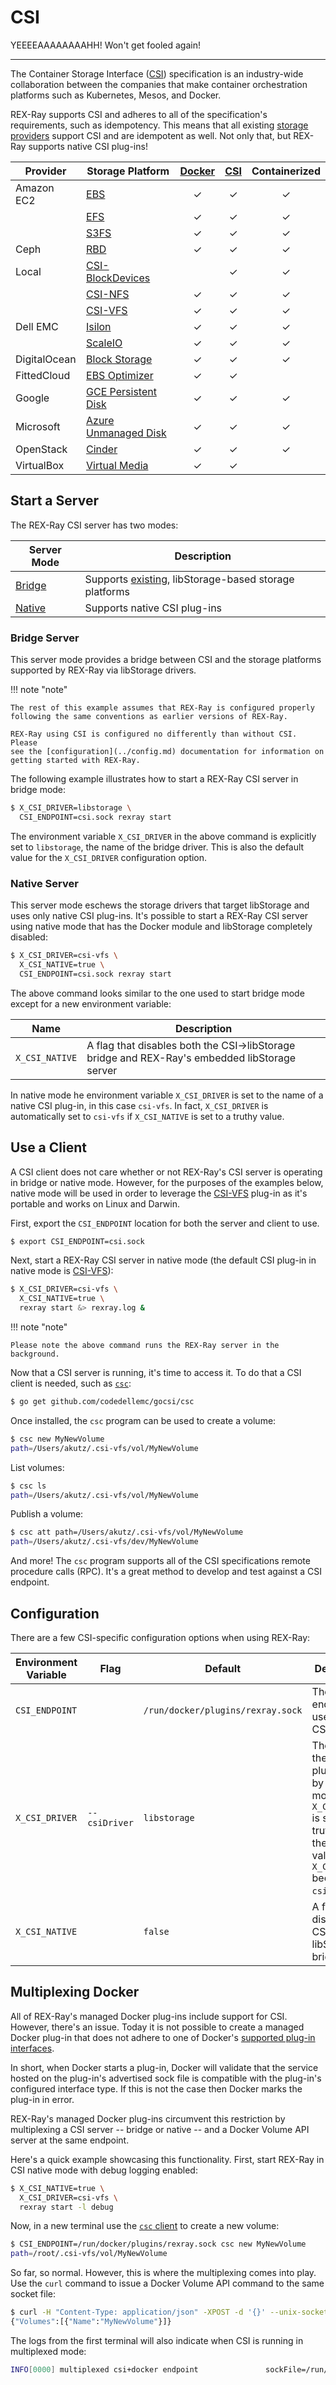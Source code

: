 # CSI

YEEEEAAAAAAAAHH! Won't get fooled again!

---

The Container Storage Interface ([CSI](https://github.com/container-storage-interface/spec))
specification is an industry-wide collaboration between the companies that
make container orchestration platforms such as Kubernetes, Mesos, and
Docker.

REX-Ray supports CSI and adheres to all of the specification's requirements,
such as idempotency. This means that all existing
[storage providers](../storage-providers.md) support CSI and are
idempotent as well. Not only that, but REX-Ray supports native CSI plug-ins!

| Provider              | Storage Platform  | <center>[Docker](https://docs.docker.com/engine/extend/plugins_volume/)</center> | <center>[CSI](https://github.com/container-storage-interface/spec)</center> | <center>Containerized</center> |
|-----------------------|----------------------|:---:|:---:|:---:|
| Amazon EC2 | [EBS](../storage-providers/aws.md#aws-ebs) | ✓ | ✓ | ✓  |
| | [EFS](../storage-providers/aws.md#aws-efs) | ✓ | ✓ | ✓ |
| | [S3FS](../storage-providers/aws.md#aws-s3fs) | ✓ | ✓ | ✓ |
| Ceph | [RBD](../storage-providers/ceph.md#ceph-rbd) | ✓ | ✓ | ✓ |
| Local | [CSI-BlockDevices](https://github.com/codedellemc/csi-blockdevices) | | ✓ | ✓ |
| | [CSI-NFS](https://github.com/codedellemc/csi-nfs) | ✓ | ✓ | ✓ |
| | [CSI-VFS](https://github.com/codedellemc/csi-vfs) | ✓ | ✓ | ✓ |
| Dell EMC | [Isilon](../storage-providers/dellemc.md#dell-emc-isilon) | ✓ | ✓ | ✓ |
| | [ScaleIO](../storage-providers/dellemc.md#dell-emc-scaleio) | ✓ | ✓ | ✓ |
| DigitalOcean | [Block Storage](../storage-providers/digitalocean.md#do-block-storage) | ✓ | ✓ | ✓ |
| FittedCloud | [EBS Optimizer](../storage-providers/fittedcloud.md/#ebs-optimizer) | ✓ | ✓ | |
| Google | [GCE Persistent Disk](../storage-providers/google.md#gce-persistent-disk) | ✓ | ✓ | ✓ |
| Microsoft | [Azure Unmanaged Disk](../storage-providers/microsoft.md#azure-ud) | ✓ | ✓ | ✓ |
| OpenStack | [Cinder](../storage-providers/openstack.md#cinder) | ✓ | ✓ | ✓ |
| VirtualBox | [Virtual Media](../storage-providers/virtualbox.md#virtualbox) | ✓ | ✓ | |

## Start a Server
The REX-Ray CSI server has two modes:

| Server Mode | Description |
|-------------|-------------|
| [Bridge](#bridge-server) | Supports [existing](../storage-providers.md), libStorage-based storage platforms |
| [Native](#native-server) | Supports native CSI plug-ins |

### Bridge Server
This server mode provides a bridge between CSI and the storage platforms supported
by REX-Ray via libStorage drivers.

!!! note "note"

    The rest of this example assumes that REX-Ray is configured properly
    following the same conventions as earlier versions of REX-Ray.

    REX-Ray using CSI is configured no differently than without CSI. Please
    see the [configuration](../config.md) documentation for information on
    getting started with REX-Ray.

The following example illustrates how to start a REX-Ray CSI server in
bridge mode:

```bash
$ X_CSI_DRIVER=libstorage \
  CSI_ENDPOINT=csi.sock rexray start
```

The environment variable `X_CSI_DRIVER` in the above command is
explicitly set to `libstorage`, the name of the bridge driver. This
is also the default value for the `X_CSI_DRIVER` configuration option.

### Native Server
This server mode eschews the storage drivers that target libStorage
and uses only native CSI plug-ins. It's possible to start a REX-Ray
CSI server using native mode that has the Docker module and libStorage
completely disabled:

```bash
$ X_CSI_DRIVER=csi-vfs \
  X_CSI_NATIVE=true \
  CSI_ENDPOINT=csi.sock rexray start
```

The above command looks similar to the one used to start bridge mode
except for a new environment variable:

| Name | Description |
|------|-------------|
| `X_CSI_NATIVE` | A flag that disables both the CSI->libStorage bridge and REX-Ray's embedded libStorage server |

In native mode he environment variable `X_CSI_DRIVER` is set to the
name of a native CSI plug-in, in this case `csi-vfs`. In fact, `X_CSI_DRIVER`
is automatically set to `csi-vfs` if `X_CSI_NATIVE` is set to a truthy
value.

## Use a Client
A CSI client does not care whether or not REX-Ray's CSI server is
operating in bridge or native mode. However, for the purposes of the
examples below, native mode will be used in order to leverage the
[CSI-VFS](https://github.com/codedellemc/csi-vfs) plug-in as it's
portable and works on Linux and Darwin.

First, export the `CSI_ENDPOINT` location for both the server and
client to use.

```bash
$ export CSI_ENDPOINT=csi.sock
```

Next, start a REX-Ray CSI server in native mode (the default CSI plug-in
in native mode is [CSI-VFS](https://github.com/codedellemc/csi-vfs)):

```bash
$ X_CSI_DRIVER=csi-vfs \
  X_CSI_NATIVE=true \
  rexray start &> rexray.log &
```

!!! note "note"

    Please note the above command runs the REX-Ray server in the
    background.

Now that a CSI server is running, it's time to access it. To do that a
CSI client is needed, such as
[`csc`](https://github.com/codedellemc/gocsi/tree/master/csc):

```bash
$ go get github.com/codedellemc/gocsi/csc
```

Once installed, the `csc` program can be used to create a volume:

```bash
$ csc new MyNewVolume
path=/Users/akutz/.csi-vfs/vol/MyNewVolume
```

List volumes:

```bash
$ csc ls
path=/Users/akutz/.csi-vfs/vol/MyNewVolume
```

Publish a volume:

```bash
$ csc att path=/Users/akutz/.csi-vfs/vol/MyNewVolume
path=/Users/akutz/.csi-vfs/dev/MyNewVolume
```

And more! The `csc` program supports all of the CSI specifications
remote procedure calls (RPC). It's a great method to develop and test
against a CSI endpoint.

## Configuration
There are a few CSI-specific configuration options when using REX-Ray:

| Environment Variable | Flag | Default | Description |
|-------|--------|-------------|-----|
| `CSI_ENDPOINT` | | `/run/docker/plugins/rexray.sock` | The endpoint used by the CSI module |
| `X_CSI_DRIVER` | `--csiDriver` | `libstorage` | The name of the CSI plug-in used by the CSI module. If `X_CSI_NATIVE` is set to a truthy value the default value for `X_CSI_DRIVER` becomes `csi-vfs`. |
| `X_CSI_NATIVE` | | `false` | A flag that disables the CSI to libStorage bridge. |

## Multiplexing Docker
All of REX-Ray's managed Docker plug-ins include support for CSI. However, there's
an issue. Today it is not possible to create a managed Docker plug-in that does not
adhere to one of Docker's
[supported plug-in interfaces](https://docs.docker.com/engine/extend/config/#config-field-descriptions).

In short, when Docker starts a plug-in, Docker will validate that the service
hosted on the plug-in's advertised sock file is compatible with the plug-in's
configured interface type. If this is not the case then Docker marks the plug-in
in error.

REX-Ray's managed Docker plug-ins circumvent this restriction by multiplexing a
CSI server -- bridge or native -- and a Docker Volume API server at the same
endpoint.

Here's a quick example showcasing this functionality. First, start
REX-Ray in CSI native mode with debug logging enabled:

```bash
$ X_CSI_NATIVE=true \
  X_CSI_DRIVER=csi-vfs \
  rexray start -l debug
```

Now, in a new terminal use the [`csc` client](#use-a-client) to create
a new volume:

```bash
$ CSI_ENDPOINT=/run/docker/plugins/rexray.sock csc new MyNewVolume
path=/root/.csi-vfs/vol/MyNewVolume
```

So far, so normal. However, this is where the multiplexing comes into
play. Use the `curl` command to issue a Docker Volume API command to
the same socket file:

```bash
$ curl -H "Content-Type: application/json" -XPOST -d '{}' --unix-socket /run/docker/plugins/rexray.sock http://localhost/VolumeDriver.List
{"Volumes":[{"Name":"MyNewVolume"}]}
```

The logs from the first terminal will also indicate when CSI is running
in multiplexed mode:

```bash
INFO[0000] multiplexed csi+docker endpoint               sockFile=/run/docker/plugins/rexray.sock time=1505081594112
```

